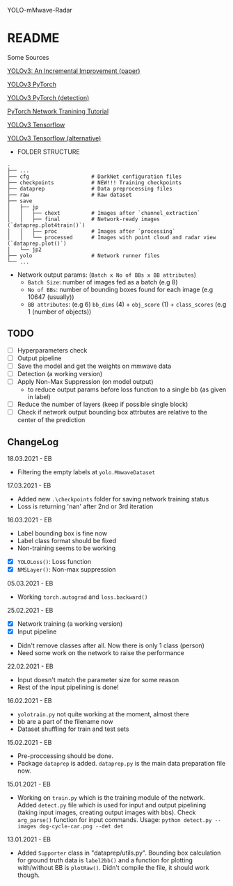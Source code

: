 YOLO-mMwave-Radar

# README

Some Sources

[YOLOv3: An Incremental Improvement (paper)](https://arxiv.org/abs/1804.02767)

[YOLOv3 PyTorch](https://github.com/ecr23xx/yolov3.pytorch/blob/master/src/layers.py)

[YOLOv3 PyTorch (detection)](https://blog.paperspace.com/how-to-implement-a-yolo-object-detector-in-pytorch/)

[PyTorch Network Tranining Tutorial](https://pytorch.org/tutorials/beginner/blitz/cifar10_tutorial.html)

[YOLOv3 Tensorflow](https://github.com/qqwweee/keras-yolo3/blob/master/yolo3/model.py)

[YOLOv3 Tensorflow (alternative)](https://towardsdatascience.com/dive-really-deep-into-yolo-v3-a-beginners-guide-9e3d2666280e)



- FOLDER STRUCTURE
```
.
├── ...
├── cfg                    # DarkNet configuration files
├── checkpoints            # NEW!!! Training checkpoints
├── dataprep               # Data preprocessing files
├── raw                    # Raw dataset
├── save
│   ├── jp
│   │   ├── chext          # Images after `channel_extraction`
│   │   ├── final          # Network-ready images (`dataprep.plot4train()`)
│   │   ├── proc           # Images after `processing`
│   │   └── processed      # Images with point cloud and radar view (`dataprep.plot()`)
│   └── jp2
├── yolo                   # Network runner files
└── ...
```

- Network output params: (`Batch x No of BBs x BB attributes`)
    - `Batch Size`: number of images fed as a batch (e.g 8)
    - `No of BBs`: number of bounding boxes found for each image (e.g 10647 (usually))
    - `BB attributes`: (e.g 6) `bb_dims` (4) + `obj_score` (1) + `class_scores` (e.g 1 (number of objects)) 

## TODO

- [ ] Hyperparameters check
- [ ] Output pipeline
- [ ] Save the model and get the weights on mmwave data
- [ ] Detection (a working version)
- [ ] Apply Non-Max Suppression (on model output)
    - to reduce output params before loss function to a single bb (as given in label)
- [ ] Reduce the number of layers (keep if possible single block)
- [ ] Check if network output bounding box attrbutes are relative to the center of the prediction

## ChangeLog

18.03.2021 - EB
- Filtering the empty labels at `yolo.MmwaveDataset`

17.03.2021 - EB
- Added new `.\checkpoints` folder for saving network training status
- Loss is returning 'nan' after 2nd or 3rd iteration

16.03.2021 - EB
- Label bounding box is fine now
- Label class format should be fixed
- Non-training seems to be working
- [x] `YOLOLoss()`: Loss function
- [x] `NMSLayer()`: Non-max suppression

05.03.2021 - EB
- Working `torch.autograd` and `loss.backward()`

25.02.2021 - EB
- [x] Network training (a working version)
- [x] Input pipeline
- Didn't remove classes after all. Now there is only 1 class (person)
- Need some work on the network to raise the performance

22.02.2021 - EB
- Input doesn't match the parameter size for some reason
- Rest of the input pipelining is done!

16.02.2021 - EB
- `yolotrain.py` not quite working at the moment, almost there
- bb are a part of the filename now
- Dataset shuffling for train and test sets

15.02.2021 - EB
- Pre-proccessing should be done.
- Package `dataprep` is added. `dataprep.py` is the main data preparation file now.

15.01.2021 - EB
- Working on `train.py` which is the training module of the network.\
 Added `detect.py` file which is used for input and output pipelining (taking input images, creating output images with bbs). Check `arg_parse()` function for input commands. Usage:
`python detect.py --images dog-cycle-car.png --det det`

13.01.2021 - EB
- Added `Supporter` class in "dataprep/utils.py". Bounding box calculation for ground truth data is `label2bb()` and a function for plotting with/without BB is `plotRaw()`. Didn't compile the file, it should work though.
